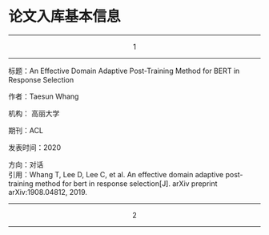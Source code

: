 # 论文入库基本信息

---
<center>1</center>

---

标题：An Effective Domain Adaptive Post-Training Method for BERT in Response Selection 

作者：Taesun Whang

机构： 高丽大学

期刊：ACL

发表时间：2020  

方向：对话  
引用：Whang T, Lee D, Lee C, et al. An effective domain adaptive post-training method for bert in response selection[J]. arXiv preprint arXiv:1908.04812, 2019.

------

<center>2</center>

------